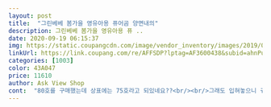 ```yaml
---
layout: post 
title:  "그린베베 봄가을 영유아용 퓨어곰 양면내의" 
description: 그린베베 봄가을 영유아용 퓨 ..
date: 2020-09-19 06:15:37 
img: https://static.coupangcdn.com/image/vendor_inventory/images/2019/01/09/15/3/0fdd7257-9cc2-4246-845a-13e4c6e78c59.jpg 
linkUrl: https://link.coupang.com/re/AFFSDP?lptag=AF3600438&subid=ahnPublicAsk&pageKey=175340579&itemId=501174870&vendorItemId=4278405325&traceid=V0-113-8fcb9010bd705c25 
categories: [1003] 
color: 43A047 
price: 11610 
author: Ask View Shop 
cont:  "80호를 구매했는데 상표에는 75호라고 되있네요??<br/><br/>그래도 입혀놓으니 귀엽네요^^<br/>면도 좋고 괜찮은데, 단가라가 선명한 블랙이 더 이뻤을듯해요 그레이라서 좀 물빠진 느낌?이 살짝 나요<br/>시보리 한단만 접어 입히면 딱이쁜핏으로 넉넉한데,<br/>암튼 잘입힐게요 귀엽네요<br/>요건 좀 더 넉넉하네요^^;<br/>키80 몸무게 12킬로 14개월아기예요<br/>평소 알루앤루 디어베이비 90입음<br/>환절기에 입히려고 샀는데 아이가 땀이 많아 지금은 좀 더울것 같고 몇주지남 잘입을것 같아요 다른 브랜드보다 좀 큰것같아요 가격도 적당하고 좋습니다<br/>" 
---
```

